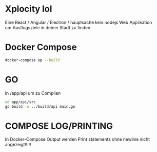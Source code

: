 # Xplocity lol

Eine React / Angular / Electron / hauptsache kein nodejs Web Applikation um Ausflugsziele in deiner Stadt zu finden

# Docker Compose

```bash
docker-compose up --build
```

# GO

In /app/api um zu Compilen

```bash
cd app/api/src
go build -o ../build/api main.go
```

# COMPOSE LOG/PRINTING

In Docker-Compose Output werden Print statements ohne newline nicht angezeigt!!!!!
